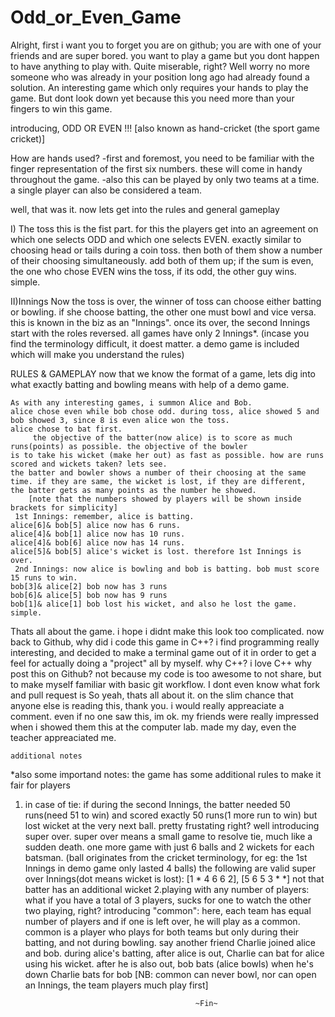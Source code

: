 # Odd_or_Even_Game

Alright, first i want you to forget you are on github; you are with one of your friends and are super bored. you want to play a game but
you dont happen to have anything to play with. Quite miserable, right? 
Well worry no more someone who was already in your position long ago had already found a solution. An interesting game which only requires your
hands to play the game. But dont look down yet because this you need more than your fingers to win this game.

introducing,
    ODD OR EVEN !!! [also known as hand-cricket (the sport game cricket)]

How are hands used?
    -first and foremost, you need to be familiar with the finger representation of the first six numbers.
    these will come in handy throughout the game.
    -also this can be played by only two teams at a time. a single player can also be considered a team.

well, that was it. now lets get into the rules and general gameplay

I) The toss
    this is the fist part. for this the players get into an agreement on which one selects ODD and which one selects EVEN. 
    exactly similar to choosing head or tails during a coin toss. then both of them show a number of their choosing simultaneously.
    add both of them up; if the sum is even, the one who chose EVEN wins the toss, if its odd, the other guy wins. simple.

II)Innings
    Now the toss is over, the winner of toss can choose either batting or bowling. if she choose batting, the other one must bowl and vice versa.
    this is known in the biz as an "Innings". once its over, the second Innings start with the roles reversed. all games have only 2 Innings*.
    (incase you find the terminology difficult, it doest matter. a demo game is included which will make you understand the rules)

RULES & GAMEPLAY
    now that we know the format of a game, lets dig into what exactly batting and bowling means with help of a demo game.

    As with any interesting games, i summon Alice and Bob. 
    alice chose even while bob chose odd. during toss, alice showed 5 and bob showed 3, since 8 is even alice won the toss.
    alice chose to bat first. 
         the objective of the batter(now alice) is to score as much runs(points) as possible. the objective of the bowler 
    is to take his wicket (make her out) as fast as possible. how are runs scored and wickets taken? lets see.
    the batter and bowler shows a number of their choosing at the same time. if they are same, the wicket is lost, if they are different,
    the batter gets as many points as the number he showed.
        [note that the numbers showed by players will be shown inside brackets for simplicity]
     1st Innings: remember, alice is batting. 
    alice[6]& bob[5] alice now has 6 runs.
    alice[4]& bob[1] alice now has 10 runs.
    alice[4]& bob[6] alice now has 14 runs.
    alice[5]& bob[5] alice's wicket is lost. therefore 1st Innings is over.
     2nd Innings: now alice is bowling and bob is batting. bob must score 15 runs to win.
    bob[3]& alice[2] bob now has 3 runs
    bob[6]& alice[5] bob now has 9 runs
    bob[1]& alice[1] bob lost his wicket, and also he lost the game. simple.

Thats all about the game. i hope i didnt make this look too complicated. now back to Github, why did i code this game in C++?
    i find programming really interesting, and decided to make a terminal game out of it in order to get a feel for actually 
    doing a "project" all by myself.
why C++?
    i love C++
why post this on Github?
    not because my code is too awesome to not share, but to make myself familiar with basic git workflow. I dont even know what
    fork and pull request is 
So yeah, thats all about it. on the slim chance that anyone else is reading this, thank you. i would really appreaciate a comment.
even if no one saw this, im ok. my friends were really impressed when i showed them this at the computer lab. made my day, even the 
teacher appreaciated me.


    additional notes
*also some importand notes: the game has some additional rules to make it fair for players
1. in case of tie: if during the second Innings, the batter needed 50 runs(need 51 to win) and scored exactly 50 runs(1 more run to win) 
but lost wicket at the very next ball. pretty frustating right? well introducing super over.
    super over means a small game to resolve tie, much like a sudden death. one more game with just 6 balls and 2 wickets for each batsman.
    (ball originates from the cricket terminology, for eg: the 1st Innings in demo game only lasted 4 balls)
    the following are valid super over Innings(dot means wicket is lost): [1 * 4 6 6 2], [5 6 5 3 * *] not that batter has an additional wicket
2.playing with any number of players: what if you have a total of 3 players, sucks for one to watch the other two playing, right?
introducing "common":
    here, each team has equal number of players and if one is left over, he will play as a common. common is a player who plays for both teams
    but only during their batting, and not during bowling. say another friend Charlie joined alice and bob. during alice's batting, after
    alice is out, Charlie can bat for alice using his wicket. after he is also out, bob bats (alice bowls) when he's down Charlie bats for bob
    [NB: common can never bowl, nor can open an Innings, the team players much play first]

                                             ~Fin~
